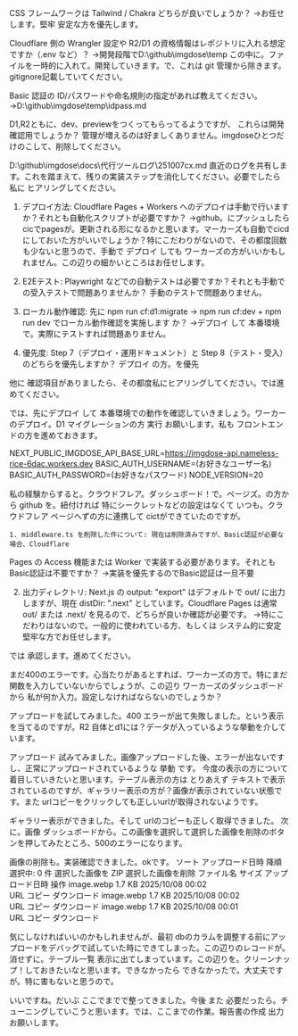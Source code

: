 CSS フレームワークは Tailwind / Chakra どちらが良いでしょうか？
→お任せします。堅牢 安定な方を優先します。

Cloudflare 側の Wrangler 設定や R2/D1 の資格情報はレポジトリに入れる想定ですか（.env など）？
→開発段階でD:\github\imgdose\temp
この中に。ファイルを一時的に入れて。開発していきます。で、これは git 管理から除きます。gitignore記載していてください。

Basic 認証の ID/パスワードや命名規則の指定があれば教えてください。
→D:\github\imgdose\temp\idpass.md

D1,R2ともに、dev、previewをつくってもらってるようですが、
これらは開発確認用でしょうか？
管理が増えるのは好ましくありません。imgdoseひとつだけのこして、削除してください。


D:\github\imgdose\docs\代行ツールログ\251007cx.md
直近のログを共有します。これを踏まえて、残りの実装ステップを消化してください。必要でしたら 私に ヒアリングしてください。

1. デプロイ方法: Cloudflare Pages + Workers
  へのデプロイは手動で行いますか？それとも自動化スクリプトが必要ですか？
  →github。にプッシュしたらcicでpagesが。更新される形になるかと思います。マーカーズも自動でcicdにしておいた方がいいでしょうか？特にこだわりがないので、その都度回数も少ないと思うので、手動で デプロイ しても ワーカーズの方がいいかもしれません。この辺りの細かいところはお任せします。

  2. E2Eテスト: Playwright
  などでの自動テストは必要ですか？それとも手動での受入テストで問題ありませんか？
  手動のテストで問題ありません。
  3. ローカル動作確認: 先に npm run cf:d1:migrate → npm run cf:dev + npm run dev
  でローカル動作確認を実施します    か？
  →デプロイ して 本番環境で。実際にテストすれば問題ありません。
  4. 優先度: Step 7（デプロイ・運用ドキュメント）と Step 8（テスト・受入）のどちらを優先しますか？
  デプロイ の方。を優先

  他に 確認項目がありましたら、その都度私にヒアリングしてください。では進めてください。


では、先にデプロイ して 本番環境での動作を確認していきましょう。ワーカーのデプロイ。D1 マイグレーションの方 実行 お願いします。私も フロントエンドの方を進めておきます。

  NEXT_PUBLIC_IMGDOSE_API_BASE_URL=https://imgdose-api.nameless-rice-6dac.workers.dev
  BASIC_AUTH_USERNAME=(お好きなユーザー名)
  BASIC_AUTH_PASSWORD=(お好きなパスワード)
  NODE_VERSION=20

  私の経験からすると。クラウドフレア。ダッシュボード！で。ページズ。の方から github を。紐付ければ 特にシークレットなどの設定はなくて いつも。クラウドフレア ページへずの方に連携して cictができていたのですが。

    1. middleware.ts を削除した件について: 現在は削除済みですが、Basic認証が必要な場合、Cloudflare
  Pages の Access 機能または Worker で実装する必要があります。それとも Basic認証は不要ですか？
  →実装を優先するのでBasic認証は一旦不要

  2. 出力ディレクトリ: Next.js の output: "export" はデフォルトで out/ に出力しますが、現在
  distDir: ".next" としています。Cloudflare Pages は通常 out/ または .next/
  を見るので、どちらが良いか確認が必要です。
  →特にこだわりはないので。一般的に使われている方、もしくは システム的に安定 堅牢な方でお任せします。

では 承認します。進めてください。


まだ400のエラーです。心当たりがあるとすれば、ワーカーズの方で。特にまだ 関数を入力していないからでしょうが、この辺り ワーカーズのダッシュボードから 私が何か入力。設定しなければならないのでしょうか？

アップロードを試してみました。400 エラーが出て失敗しました。という表示を当てるのですが。R2 自体とd1には？データが入っているような挙動を介しています。

アップロード 試みてみました。画像アップロードした後、エラーが出ないですし、正常にアップロードされているような 挙動 です。
今度の表示の方について 着目していきたいと思います。テーブル表示の方は とりあえず テキストで表示されているのですが、ギャラリー表示の方が？画像が表示されていない状態です。また urlコピーをクリックしても正しいurlが取得されないようです。

ギャラリー表示ができました。そして urlのコピーも正しく取得できました。
次に。画像 ダッシュボードから。この画像を選択して選択した画像を削除のボタンを押してみたところ、500のエラーになります。

画像の削除も。実装確認できました。okです。
ソート
アップロード日時
降順
選択中: 0 件
選択した画像を ZIP
選択した画像を削除
	ファイル名	サイズ	アップロード日時	操作
	image.webp	1.7 KB	2025/10/08 00:02	
URL コピー
ダウンロード
	image.webp	1.7 KB	2025/10/08 00:02	
URL コピー
ダウンロード
	image.webp	1.7 KB	2025/10/08 00:01	
URL コピー
ダウンロード

気にしなければいいのかもしれませんが、最初 dbのカラムを調整する前にアップロードをデバッグで試していた時にできてしまった。この辺りのレコードが。消せずに。テーブル一覧 表示に出てしまっています。この辺りを。クリーンナップ！しておきたいなと思います。できなかったら できなかったで。大丈夫ですが。特に害もないと思うので。

いいですね。だいぶ ここでまでで整ってきました。今後 また 必要だったら。チューニングしていこうと思います。では、ここまでの作業。報告書の作成 出力 お願いします。